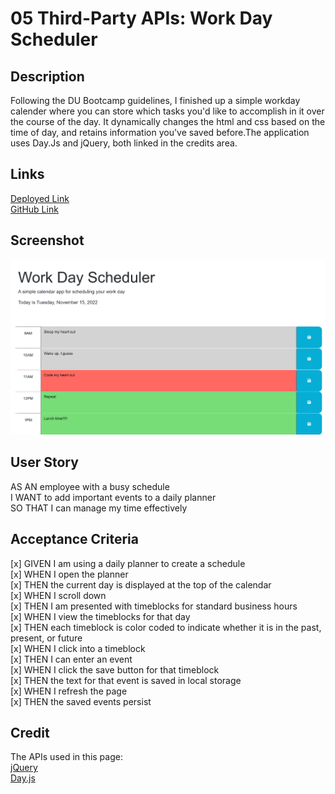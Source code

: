 # 05 Third-Party APIs: Work Day Scheduler

## Description

Following the DU Bootcamp guidelines, I finished up a simple workday calender where you can store which tasks you'd like to accomplish in it over the course of the day. It dynamically changes the html and css based on the time of day, and retains information you've saved before.The application uses Day.Js and jQuery, both linked in the credits area.

## Links
[Deployed Link](https://annapng.github.io/Work-Day-Planner/)   
[GitHub Link](https://github.com/annapng/Work-Day-Planner)

## Screenshot

![Screenshot of Page, at 11:41 am, including my previously entered info](Assets\Screenshot.png)


## User Story

AS AN employee with a busy schedule  
I WANT to add important events to a daily planner  
SO THAT I can manage my time effectively  

## Acceptance Criteria

[x] GIVEN I am using a daily planner to create a schedule  
[x] WHEN I open the planner  
[x] THEN the current day is displayed at the top of the calendar  
[x] WHEN I scroll down  
[x] THEN I am presented with timeblocks for standard business hours  
[x] WHEN I view the timeblocks for that day  
[x] THEN each timeblock is color coded to indicate whether it is in the past, present, or future   
[x] WHEN I click into a timeblock  
[x] THEN I can enter an event  
[x] WHEN I click the save button for that timeblock  
[x] THEN the text for that event is saved in local storage  
[x] WHEN I refresh the page  
[x] THEN the saved events persist  


## Credit

The APIs used in this page:  
[jQuery](https://jquery.com)  
[Day.js](https://day.js.org/en/)